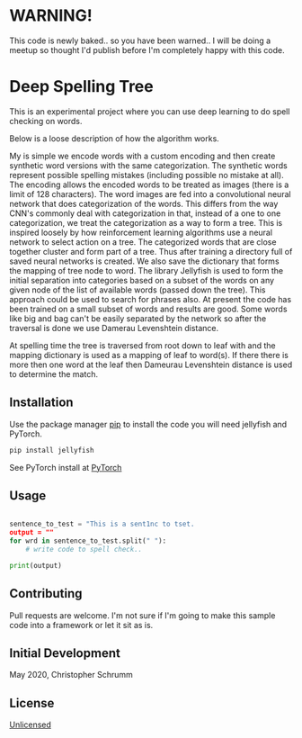 # WARNING!

This code is newly baked.. so you have been warned..  I will be doing a meetup so thought I'd publish before I'm completely happy
with this code.

# Deep Spelling Tree

This is an experimental project where you can use deep learning to do spell checking on words.  

Below is a loose description of how the algorithm works.

My is simple we encode words with a custom encoding and then create synthetic word versions with the same categorization. The synthetic words represent possible spelling mistakes (including possible no mistake at all). The encoding allows the encoded words to be treated as images (there is a limit of 128 characters).  The word images are fed into a convolutional neural network that does categorization of the words.  This differs from the way CNN's commonly deal with categorization in that, instead of a one to one categorization, we treat the categorization as a way to form a tree.  This is inspired loosely by how reinforcement learning algorithms use a neural network to select action on a tree.  The categorized words that are close together cluster and form part of a tree. Thus after training a directory full of saved neural networks is created.  We also save the dictionary that forms the mapping of tree node to word. The library Jellyfish is used to form the initial separation into categories based on a subset of the words on any given node of the list of available words (passed down the tree).  This approach could be used to search for phrases also.   At present the code has been trained on a small subset of words and results are good.  Some words like big and bag can't be easily separated by the network so after the traversal is done we use Damerau Levenshtein distance.   

At spelling time the tree is traversed from root down to leaf with and the mapping dictionary is used as a mapping of leaf to word(s).   If there there is more then one word at the leaf then Dameurau Levenshtein distance is used to determine the match.  

## Installation

Use the package manager [pip](https://pip.pypa.io/en/stable/) to install the code you will need jellyfish and PyTorch.

```bash
pip install jellyfish

```

See PyTorch install at [PyTorch](https://pytorch.org/get-started/locally/)

## Usage

```python

sentence_to_test = "This is a sent1nc to tset.
output = ""
for wrd in sentence_to_test.split(" "):
    # write code to spell check..

print(output)


```

## Contributing
Pull requests are welcome.   I'm not sure if I'm going to make this sample code into a framework or let it sit as is.

## Initial Development

May 2020, Christopher Schrumm



## License
[Unlicensed](http://unlicense.org/)
